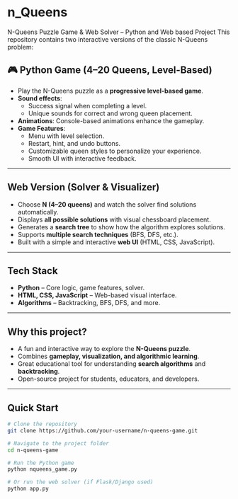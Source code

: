 # n_Queens
N-Queens Puzzle Game &amp; Web Solver – Python  and Web based Project  This repository contains two interactive versions of the classic N-Queens problem:


## 🎮 Python Game (4–20 Queens, Level-Based)  

- Play the N-Queens puzzle as a **progressive level-based game**.  
- **Sound effects**:  
  - Success signal when completing a level.  
  - Unique sounds for correct and wrong queen placement.  
- **Animations**: Console-based animations enhance the gameplay.  
- **Game Features**:  
  - Menu with level selection.  
  - Restart, hint, and undo buttons.  
  - Customizable queen styles to personalize your experience.  
  - Smooth UI with interactive feedback.  

---

## Web Version (Solver & Visualizer)  

- Choose **N (4–20 queens)** and watch the solver find solutions automatically.  
- Displays **all possible solutions** with visual chessboard placement.  
- Generates a **search tree** to show how the algorithm explores solutions.  
- Supports **multiple search techniques** (BFS, DFS, etc.).  
- Built with a simple and interactive **web UI** (HTML, CSS, JavaScript).  

---

## Tech Stack  

- **Python** – Core logic, game features, solver.  
- **HTML, CSS, JavaScript** – Web-based visual interface.  
- **Algorithms** – Backtracking, BFS, DFS, and more.  

---

## Why this project?  

- A fun and interactive way to explore the **N-Queens puzzle**.  
- Combines **gameplay, visualization, and algorithmic learning**.  
- Great educational tool for understanding **search algorithms** and **backtracking**.  
- Open-source project for students, educators, and developers.  

---

## Quick Start  

```bash
# Clone the repository
git clone https://github.com/your-username/n-queens-game.git

# Navigate to the project folder
cd n-queens-game

# Run the Python game
python nqueens_game.py

# Or run the web solver (if Flask/Django used)
python app.py

